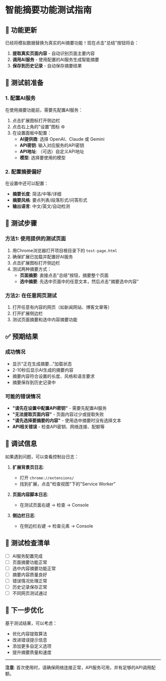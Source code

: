 # 智能摘要功能测试指南

## 🎉 功能更新

已经将模拟数据替换为真实的AI摘要功能！现在点击"总结"按钮将会：

1. **提取真实页面内容** - 自动识别页面主要内容
2. **调用AI服务** - 使用配置的AI服务生成智能摘要  
3. **保存到历史记录** - 自动保存摘要结果

## 🔧 测试前准备

### 1. 配置AI服务
在使用摘要功能前，需要先配置AI服务：

1. 点击扩展图标打开侧边栏
2. 点击右上角的"设置"图标 ⚙️
3. 在设置面板中配置：
   - **AI提供商**: 选择 OpenAI、Claude 或 Gemini
   - **API密钥**: 输入对应服务的API密钥
   - **API地址**: （可选）自定义API地址
   - **模型**: 选择要使用的模型

### 2. 配置摘要偏好
在设置中还可以配置：
- **摘要长度**: 简洁/中等/详细
- **摘要风格**: 要点列表/段落形式/问答形式
- **输出语言**: 中文/英文/自动检测

## 🧪 测试步骤

### 方法1: 使用提供的测试页面

1. 用Chrome浏览器打开项目根目录下的 `test-page.html`
2. 确保扩展已加载并配置好AI服务
3. 点击扩展图标打开侧边栏
4. 测试两种摘要方式：
   - **页面摘要**: 直接点击"总结"按钮，摘要整个页面
   - **选中摘要**: 先选中页面中的任意文本，然后点击"摘要选中内容"

### 方法2: 在任意网页测试

1. 打开任意有内容的网页（如新闻网站、博客文章等）
2. 打开扩展侧边栏
3. 测试页面摘要和选中内容摘要功能

## ✅ 预期结果

### 成功情况
- 显示"正在生成摘要..."加载状态
- 2-10秒后显示AI生成的摘要内容
- 摘要内容符合设置的长度、风格和语言要求
- 摘要保存到历史记录中

### 可能的错误情况
- **"请先在设置中配置API密钥"** - 需要先配置AI服务
- **"无法提取页面内容"** - 页面内容过少或提取失败
- **"请先选择要摘要的内容"** - 使用选中摘要时没有选择文本
- **API相关错误** - 检查API密钥、网络连接、配额等

## 🐛 调试信息

如果遇到问题，可以查看控制台日志：

1. **扩展背景页日志**: 
   - 打开 `chrome://extensions/`
   - 找到扩展，点击"检查视图"下的"Service Worker"

2. **页面内容脚本日志**:
   - 在测试页面右键 → 检查 → Console

3. **侧边栏日志**:
   - 在侧边栏右键 → 检查元素 → Console

## 📝 测试检查清单

- [ ] AI服务配置完成
- [ ] 页面摘要功能正常
- [ ] 选中内容摘要功能正常  
- [ ] 摘要内容质量良好
- [ ] 错误情况处理正常
- [ ] 历史记录保存正常
- [ ] 不同网页测试通过

## 🎯 下一步优化

基于测试结果，可以考虑：
- 优化内容提取算法
- 改进错误提示信息
- 添加更多自定义选项
- 提升摘要质量和速度

---

**注意**: 首次使用时，请确保网络连接正常，API服务可用，并有足够的API调用配额。